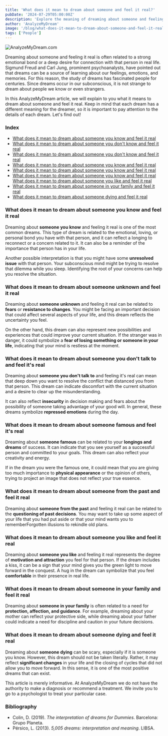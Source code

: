 ```yaml
---
title: 'What does it mean to dream about someone and feel it real?'
pubDate: '2024-07-29T05:00:00Z'
description: 'Explore the meaning of dreaming about someone and feeling it real, including friends, family, acquaintances, strangers, and famous people.'
author: 'AnalyzeMyDream'
image: '/blog/what-does-it-mean-to-dream-about-someone-and-feel-it-real.jpeg'
tags: ['People']
---
```


![AnalyzeMyDream.com](/blog/what-does-it-mean-to-dream-about-someone-and-feel-it-real.jpeg)

Dreaming about someone and feeling it real is often related to a strong emotional bond or a deep desire for connection with that person in real life. Sigmund Freud and Carl Jung, prominent psychoanalysts, have pointed out that dreams can be a source of learning about our feelings, emotions, and memories. For this reason, the study of dreams has fascinated people for centuries. Since dreams occur in our subconscious, it is not strange to dream about people we know or even strangers.

In this AnalyzeMyDream article, we will explain to you what it means to dream about someone and feel it real. Keep in mind that each dream has a different meaning for the dreamer, so it is important to pay attention to the details of each dream. Let's find out!

### Index

- [What does it mean to dream about someone you know and feel it real](#what-does-it-mean-to-dream-about-someone-you-know-and-feel-it-real)
- [What does it mean to dream about someone you don't know and feel it real](#what-does-it-mean-to-dream-about-someone-you-don't-talk-to-and-feel-it-real)
- [What does it mean to dream about someone you don't know and feel it real](#what-does-it-mean-to-dream-about-someone-you-don't-talk-to-and-feel-it-real)
- [What does it mean to dream about someone you know and feel it real](#what-does-it-mean-to-dream-about-someone-you-don't-know-and-feel-it-real)
- [What does it mean to dream about someone you know and feel it real](#what-does-it-mean-to-dream-about-someone-you-know-and-feel-it-real)
- [What does it mean to dream about someone you know and feel it real](#what-does-it-mean-to-dream-about-someone-you-know-and-feel-it-real)
[What does it mean to dream about someone you like and feel it real](#what-does-it-mean-to-dream-about-someone-you-like-and-feel-it-real)
- [What does it mean to dream about someone in your family and feel it real](#what-does-it-mean-to-dream-about-someone-in-your-family-and-feel-it-real)
- [What does it mean to dream about someone dying and feel it real](#what-does-it-mean-to-dream-about-someone-dying-and-feel-it-real)

### What does it mean to dream about someone you know and feel it real

Dreaming about **someone you know** and feeling it real is one of the most common dreams. This type of dream is related to the emotional, loving, or personal bond you have with that person, and it can reflect a longing to reconnect or a concern related to it. It can also be a reminder of the importance that person has in your life.

Another possible interpretation is that you might have some **unresolved issue** with that person. Your subconscious mind might be trying to resolve that dilemma while you sleep. Identifying the root of your concerns can help you resolve the situation.

### What does it mean to dream about someone unknown and feel it real

Dreaming about **someone unknown** and feeling it real can be related to **fears** or **resistance to changes**. You might be facing an important decision that could affect several aspects of your life, and this dream reflects the uncertainty you feel.

On the other hand, this dream can also represent new possibilities and experiences that could improve your current situation. If the stranger was in danger, it could symbolize a **fear of losing something or someone in your life**, indicating that your mind is restless at the moment.

### What does it mean to dream about someone you don't talk to and feel it's real

Dreaming about **someone you don't talk to** and feeling it's real can mean that deep down you want to resolve the conflict that distanced you from that person. This dream can indicate discomfort with the current situation and a desire to clear up the misunderstanding.

It can also reflect **insecurity** in decision making and fears about the possibility of someone taking advantage of your good will. In general, these dreams symbolize **repressed emotions** during the day.

### What does it mean to dream about someone famous and feel it's real

Dreaming about **someone famous** can be related to your **longings and dreams** of success. It can indicate that you see yourself as a successful person and committed to your goals. This dream can also reflect your creativity and energy.

If in the dream you were the famous one, it could mean that you are giving too much importance to **physical appearance** or the opinion of others, trying to project an image that does not reflect your true essence.

### What does it mean to dream about someone from the past and feel it real

Dreaming about **someone from the past** and feeling it real can be related to the **questioning of past decisions**. You may want to take up some aspect of your life that you had put aside or that your mind wants you to rememberForgotten illusions to rekindle old plans.

### What does it mean to dream about someone you like and feel it real

Dreaming about **someone you like** and feeling it real represents the degree of **motivation and attraction** you feel for that person. If the dream includes a kiss, it can be a sign that your mind gives you the green light to move forward in the conquest. A hug in the dream can symbolize that you feel **comfortable** in their presence in real life.

### What does it mean to dream about someone in your family and feel it real

Dreaming about **someone in your family** is often related to a need for **protection, affection, and guidance**. For example, dreaming about your mother can reflect your protective side, while dreaming about your father could indicate a need for discipline and caution in your future decisions.

### What does it mean to dream about someone dying and feel it real

Dreaming about **someone dying** can be scary, especially if it is someone you know. However, this dream should not be taken literally. Rather, it may reflect **significant changes** in your life and the closing of cycles that did not allow you to move forward. In this sense, it is one of the most positive dreams that can exist.

This article is merely informative. At AnalyzeMyDream we do not have the authority to make a diagnosis or recommend a treatment. We invite you to go to a psychologist to treat your particular case.

### Bibliography

- Colin, D. (2019). *The interpretation of dreams for Dummies*. Barcelona: Grupo Planeta.
- Pérsico, L. (2013). *5,005 dreams: interpretation and meaning*. LIBSA.